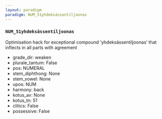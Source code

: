 ```yaml
---
layout: paradigm
paradigm: NUM_51yhdeksässentiljoonas
---
```

### ` NUM_51yhdeksässentiljoonas `

Optimisation hack for exceptional compound ’yhdeksässentiljoonas’ that inflects in all parts with agreement
* grade_dir: weaken
* plurale_tantum: False
* pos: NUMERAL
* stem_diphthong: None
* stem_vowel: None
* upos: NUM
* harmony: back
* kotus_av: None
* kotus_tn: 51
* clitics: False
* possessive: False
